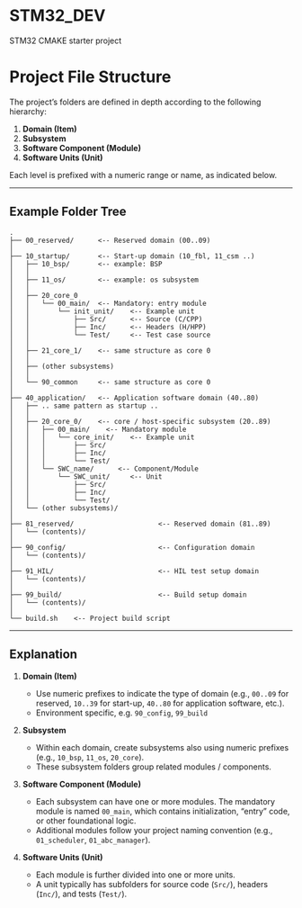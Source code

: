 # STM32_DEV

STM32 CMAKE starter project

# Project File Structure

The project’s folders are defined in depth according to the following hierarchy:

1. **Domain (Item)**
2. **Subsystem**
3. **Software Component (Module)**
4. **Software Units (Unit)**

Each level is prefixed with a numeric range or name, as indicated below.

---

## Example Folder Tree

```plaintext
.
├── 00_reserved/      <-- Reserved domain (00..09)
│
├── 10_startup/       <-- Start-up domain (10_fbl, 11_csm ..)
│   ├── 10_bsp/       <-- example: BSP
│   │   
│   ├── 11_os/        <-- example: os subsystem
│   │   
│   ├── 20_core_0
│   │   └── 00_main/  <-- Mandatory: entry module
│   │       └── init_unit/    <-- Example unit
│   │           ├── Src/      <-- Source (C/CPP)
│   │           ├── Inc/      <-- Headers (H/HPP)
│   │           └── Test/     <-- Test case source
│   │
│   ├── 21_core_1/    <-- same structure as core 0
│   │ 
│   ├── (other subsystems)
│   │ 
│   └── 90_common     <-- same structure as core 0
│
├── 40_application/   <-- Application software domain (40..80)
│   ├── .. same pattern as startup ..
│   │
│   ├── 20_core_0/    <-- core / host-specific subsystem (20..89)
│   │   ├── 00_main/    <-- Mandatory module
│   │   │   └── core_init/    <-- Example unit
│   │   │       ├── Src/
│   │   │       ├── Inc/
│   │   │       └── Test/
│   │   └── SWC_name/      <-- Component/Module
│   │       └── SWC_unit/     <-- Unit
│   │           ├── Src/
│   │           ├── Inc/
│   │           └── Test/
│   └── (other subsystems)/
│
├── 81_reserved/                     <-- Reserved domain (81..89)
│   └── (contents)/
│
├── 90_config/                       <-- Configuration domain
│   └── (contents)/
│
├── 91_HIL/                          <-- HIL test setup domain
│   └── (contents)/
│
├── 99_build/                        <-- Build setup domain
│   └── (contents)/
│
└── build.sh    <-- Project build script
```

---

## Explanation

1. **Domain (Item)**  
   - Use numeric prefixes to indicate the type of domain (e.g., `00..09` for reserved, `10..39` for start-up, `40..80` for application software, etc.).  
   - Environment specific, e.g. `90_config`, `99_build`

2. **Subsystem**  
   - Within each domain, create subsystems also using numeric prefixes (e.g., `10_bsp`, `11_os`, `20_core`).  
   - These subsystem folders group related modules / components.

3. **Software Component (Module)**  
   - Each subsystem can have one or more modules. The mandatory module is named `00_main`, which contains initialization, “entry” code, or other foundational logic.  
   - Additional modules follow your project naming convention (e.g., `01_scheduler`, `01_abc_manager`).

4. **Software Units (Unit)**  
   - Each module is further divided into one or more units.  
   - A unit typically has subfolders for source code (`Src/`), headers (`Inc/`), and tests (`Test/`).

